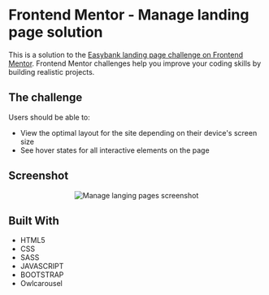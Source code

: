  
# Frontend Mentor - Manage landing page solution

This is a solution to the [Easybank landing page challenge on Frontend Mentor](https://www.frontendmentor.io/challenges/manage-landing-page-SLXqC6P5). Frontend Mentor challenges help you improve your coding skills by building realistic projects. 


## The challenge

Users should be able to:

- View the optimal layout for the site depending on their device's screen size
- See hover states for all interactive elements on the page

## Screenshot

<p align="center">
  <img width="auto" src="https://user-images.githubusercontent.com/74991230/174501963-c5e3c2f7-5925-4695-8399-6fbdf5c41fac.png" alt="Manage langing pages screenshot" />
</p>



## Built With

 - HTML5
 - CSS
 - SASS
 - JAVASCRIPT
 - BOOTSTRAP
 - Owlcarousel
 

